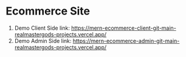 # Ecommerce Site
1. Demo Client Side link: https://mern-ecommerce-client-git-main-realmastergods-projects.vercel.app/
2. Demo Admin Side link: https://mern-ecommerce-admin-git-main-realmastergods-projects.vercel.app/
